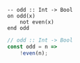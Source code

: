 ```applescript
-- odd :: Int -> Bool
on odd(x)
    not even(x)
end odd
```


```javascript
// odd :: Int -> Bool
const odd = n =>
    !even(n);
```